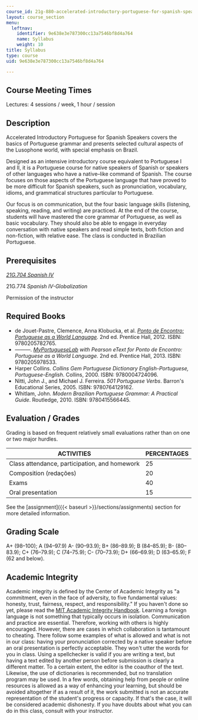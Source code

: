```yaml
---
course_id: 21g-880-accelerated-introductory-portuguese-for-spanish-speakers-fall-2013
layout: course_section
menu:
  leftnav:
    identifier: 9e638e3e787300cc13a7546bf8d4a764
    name: Syllabus
    weight: 10
title: Syllabus
type: course
uid: 9e638e3e787300cc13a7546bf8d4a764

---
```


Course Meeting Times
--------------------

Lectures: 4 sessions / week, 1 hour / session

Description
-----------

Accelerated Introductory Portuguese for Spanish Speakers covers the basics of Portuguese grammar and presents selected cultural aspects of the Lusophone world, with special emphasis on Brazil.

Designed as an intensive introductory course equivalent to Portuguese I and II, it is a Portuguese course for native speakers of Spanish or speakers of other languages who have a native–like command of Spanish. The course focuses on those aspects of the Portuguese language that have proved to be more difficult for Spanish speakers, such as pronunciation, vocabulary, idioms, and grammatical structures particular to Portuguese.

Our focus is on communication, but the four basic language skills (listening, speaking, reading, and writing) are practiced. At the end of the course, students will have mastered the core grammar of Portuguese, as well as basic vocabulary. They should also be able to engage in everyday conversation with native speakers and read simple texts, both fiction and non-fiction, with relative ease. The class is conducted in Brazilian Portuguese.

Prerequisites
-------------

_[21G.704 Spanish IV](/courses/21g-704-spanish-iv-spring-2005)_

21G.774 _Spanish IV-Globalization_

Permission of the instructor

Required Books
--------------

*   de Jouet-Pastre, Clemence, Anna Klobucka, et al. _[Ponto de Encontro: Portuguese as a World Language](https://wps.prenhall.com/ml_ponto_de_encontro_2e/)._ 2nd ed. Prentice Hall, 2012. ISBN: 9780205782765.
*   ———. [_MyPortugueseLab_](http://www.pearsonmylabandmastering.com/northamerica/mylanguagelabs/) _with Pearson eText for Ponto de Encontro: Portuguese as a World Language._ 2nd ed. Prentice Hall, 2013. ISBN: 9780205978533.
*   Harper Collins. _Collins Gem Portuguese Dictionary English-Portuguese, Portuguese-English_. Collins, 2000. ISBN: 9780004724096.
*   Nitti, John J., and Michael J. Ferreira. _501 Portuguese Verbs_. Barron's Educational Series, 2005. ISBN: 9780764129162.
*   Whitlam, John. _Modern Brazilian Portuguese Grammar: A Practical Guide_. Routledge, 2010. ISBN: 9780415566445.

Evaluation / Grades
-------------------

Grading is based on frequent relatively small evaluations rather than on one or two major hurdles.

| ACTIVITIES | PERCENTAGES |
| --- | --- |
| Class attendance, participation, and homework | 25 |
| Composition (redações) | 20 |
| Exams | 40 |
| Oral presentation | 15 

See the [assignment]({{< baseurl >}}/sections/assignments) section for more detailed information.

Grading Scale
-------------

A+ (98–100); A (94–97.9) A- (90–93.9); B+ (86–89.9); B (84–85.9); B- (80–83.9); C+ (76–79.9); C (74–75.9); C- (70–73.9); D+ (66–69.9); D (63–65.9); F (62 and below).

Academic Integrity
------------------

Academic integrity is defined by the Center of Academic Integrity as "a commitment, even in the face of adversity, to five fundamental values: honesty, trust, fairness, respect, and responsibility." If you haven't done so yet, please read the [MIT Academic Integrity Handbook](http://integrity.mit.edu/). Learning a foreign language is not something that typically occurs in isolation. Communication and practice are essential. Therefore, working with others is highly encouraged. However, there are cases in which collaboration is tantamount to cheating. There follow some examples of what is allowed and what is not in our class: having your pronunciation corrected by a native speaker before an oral presentation is perfectly acceptable. They won't utter the words for you in class. Using a spellchecker is valid if you are writing a text, but having a text edited by another person before submission is clearly a different matter. To a certain extent, the editor is the coauthor of the text. Likewise, the use of dictionaries is recommended, but no translation program may be used. In a few words, obtaining help from people or online resources is allowed as a way of enhancing your learning, but should be avoided altogether if as a result of it, the work submitted is not an accurate representation of the student's progress or capacity. If that's the case, it will be considered academic dishonesty. If you have doubts about what you can do in this class, consult with your instructor.